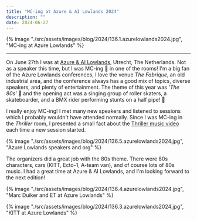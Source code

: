 ```yaml
---
title: "MC-ing at Azure & AI Lowlands 2024"
description: ""
date: 2024-06-27
---
```


{% image "./src/assets/images/blog/2024/136.1.azurelowlands2024.jpg", "MC-ing at Azure Lowlands" %}

---

On June 27th I was at [Azure & AI Lowlands](https://azurelowlands.com/), Utrecht, The Netherlands. Not as a speaker this time, but I was MC-ing 🎤 in one of the rooms! I'm a big fan of the Azure Lowlands conferences, I love the venue *The Fabrique*, an old industrial area, and the conference always has a good mix of topics, diverse speakers, and plenty of entertainment. The theme of this year was *'The 80s'* 🤩 and the opening act was a singing group of roller skaters, a skateboarder, and a BMX rider performing stunts on a half pipe! 🤯

I really enjoy MC-ing! I met many new speakers and listened to sessions which I probably wouldn't have attended normally. Since I was MC-ing in the *Thriller* room, I presented a small fact about the [Thriller music video](https://en.wikipedia.org/wiki/Michael_Jackson%27s_Thriller_(music_video)) each time a new session started.

{% image "./src/assets/images/blog/2024/136.5.azurelowlands2024.jpg", "Azure Lowlands speakers and org" %}

The organizers did a great job with the 80s theme. There were 80s characters, cars (KITT, Ecto-1, A-team van), and of course lots of 80s music. I had a great time at Azure & AI Lowlands, and I'm looking forward to the next edition!

{% image "./src/assets/images/blog/2024/136.4.azurelowlands2024.jpg", "Marc Duiker and ET at Azure Lowlands" %}

{% image "./src/assets/images/blog/2024/136.3.azurelowlands2024.jpg", "KITT at Azure Lowlands" %}